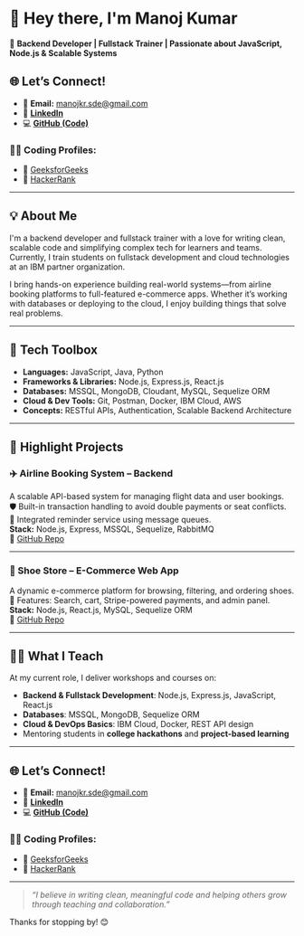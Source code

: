 # 👋 Hey there, I'm Manoj Kumar

🎯 **Backend Developer | Fullstack Trainer | Passionate about JavaScript, Node.js & Scalable Systems**

## 🌐 Let’s Connect!

- 📧 **Email:** manojkr.sde@gmail.com  
- 💼 [**LinkedIn**](https://www.linkedin.com/in/manojkrsde/)  
- 💻 [**GitHub (Code)**](https://github.com/manojkumar-0108)

### 👨‍💻 Coding Profiles:
- 🧠 [GeeksforGeeks](https://www.geeksforgeeks.org/user/manojkrsde/)
- 🧩 [HackerRank](https://www.hackerrank.com/profile/manojkrsde)
---

## 💡 About Me

I'm a backend developer and fullstack trainer with a love for writing clean, scalable code and simplifying complex tech for learners and teams. Currently, I train students on fullstack development and cloud technologies at an IBM partner organization.

I bring hands-on experience building real-world systems—from airline booking platforms to full-featured e-commerce apps. Whether it’s working with databases or deploying to the cloud, I enjoy building things that solve real problems.

---

## 🧰 Tech Toolbox

- **Languages:** JavaScript, Java, Python  
- **Frameworks & Libraries:** Node.js, Express.js, React.js  
- **Databases:** MSSQL, MongoDB, Cloudant, MySQL, Sequelize ORM  
- **Cloud & Dev Tools:** Git, Postman, Docker, IBM Cloud, AWS  
- **Concepts:** RESTful APIs, Authentication, Scalable Backend Architecture

---

## 🚀 Highlight Projects

### ✈️ Airline Booking System – Backend  
A scalable API-based system for managing flight data and user bookings.  
🛡️ Built-in transaction handling to avoid double payments or seat conflicts.  
📩 Integrated reminder service using message queues.  
**Stack:** Node.js, Express, MSSQL, Sequelize, RabbitMQ  
🔗 [GitHub Repo](https://github.com/manojkumar-0108/Airplane-Booking-System-Repo)

---

### 👟 Shoe Store – E-Commerce Web App  
A dynamic e-commerce platform for browsing, filtering, and ordering shoes.  
🛒 Features: Search, cart, Stripe-powered payments, and admin panel.  
**Stack:** Node.js, React.js, MySQL, Sequelize ORM  
🔗 [GitHub Repo](https://github.com/manojkumar-0108/shoeStore-web-app-repo)

---

## 🧑‍🏫 What I Teach

At my current role, I deliver workshops and courses on:

- **Backend & Fullstack Development**: Node.js, Express.js, JavaScript, React.js  
- **Databases**: MSSQL, MongoDB, Sequelize ORM  
- **Cloud & DevOps Basics**: IBM Cloud, Docker, REST API design  
- Mentoring students in **college hackathons** and **project-based learning**

---

## 🌐 Let’s Connect!

- 📧 **Email:** manojkr.sde@gmail.com  
- 💼 [**LinkedIn**](https://www.linkedin.com/in/manojkrsde/)  
- 💻 [**GitHub (Code)**](https://github.com/manojkumar-0108)

### 👨‍💻 Coding Profiles:
- 🧠 [GeeksforGeeks](https://www.geeksforgeeks.org/user/manojkrsde/)
- 🧩 [HackerRank](https://www.hackerrank.com/profile/manojkrsde)

---

> _“I believe in writing clean, meaningful code and helping others grow through teaching and collaboration.”_

Thanks for stopping by! 😊
